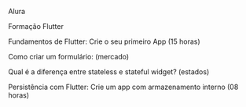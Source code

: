 Alura

Formação Flutter</br>

Fundamentos de Flutter: Crie o seu primeiro App (15 horas)</br>

Como criar um formulário: (mercado)</br>

Qual é a diferença entre stateless e stateful widget? (estados)</br>

Persistência com Flutter: Crie um app com armazenamento interno (08 horas)</br>